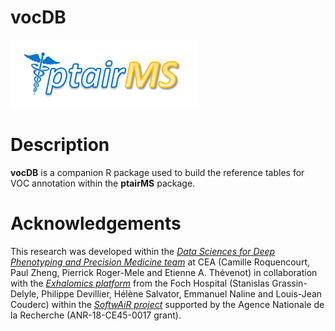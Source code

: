 # vocDB

![](vignettes/figures/permanent/ptairMS_logo.png)

# Description

**vocDB** is a companion R package used to build the reference tables for VOC annotation within the **ptairMS** package.

# Acknowledgements

This research was developed within the [*Data Sciences for Deep Phenotyping and Precision Medicine team*](http://etiennethevenot.pagesperso-orange.fr/) at CEA (Camille Roquencourt, Paul Zheng, Pierrick Roger-Mele and Etienne A. Thévenot) in collaboration with the [*Exhalomics platform*](https://www.pluginlabs-universiteparissaclay.fr/fr/entity/915199-exhalomics-plateforme-danalyse-de-lair-expire) from the Foch Hospital (Stanislas Grassin-Delyle, Philippe Devillier, Hélène Salvator, Emmanuel Naline and Louis-Jean Couderc) within the [*SoftwAiR project*](https://anr.fr/Projet-ANR-18-CE45-0017) supported by the Agence Nationale de la Recherche (ANR-18-CE45-0017 grant).
